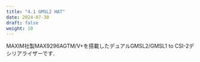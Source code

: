 ```yaml
---
title: "4.1 GMSL2 HAT"
date: 2024-07-30
draft: false
weight: 10
---
```


MAXIM社製MAX9296AGTM/V+を搭載したデュアルGMSL2/GMSL1 to CSI-2デシリアライザーです.
